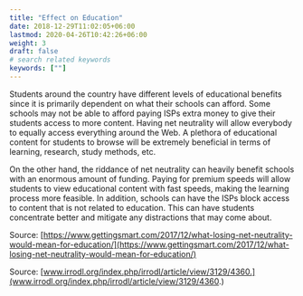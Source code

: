 ```yaml
---
title: "Effect on Education"
date: 2018-12-29T11:02:05+06:00
lastmod: 2020-04-26T10:42:26+06:00
weight: 3
draft: false
# search related keywords
keywords: [""]
---
```


Students around the country have different levels of educational benefits since it is primarily dependent on what their schools can afford. Some schools may not be able to afford paying ISPs extra money to give their students access to more content. Having net neutrality will allow everybody to equally access everything around the Web. A plethora of educational content for students to browse will be extremely beneficial in terms of learning, research, study methods, etc. 


On the other hand, the riddance of net neutrality can heavily benefit schools with an enormous amount of funding. Paying for premium speeds will allow students to view educational content with fast speeds, making the learning process more feasible. In addition, schools can have the ISPs block access to content that is not related to education. This can have students concentrate better and mitigate any distractions that may come about. 

Source: [https://www.gettingsmart.com/2017/12/what-losing-net-neutrality-would-mean-for-education/](https://www.gettingsmart.com/2017/12/what-losing-net-neutrality-would-mean-for-education/)

Source: [www.irrodl.org/index.php/irrodl/article/view/3129/4360.](www.irrodl.org/index.php/irrodl/article/view/3129/4360.)
